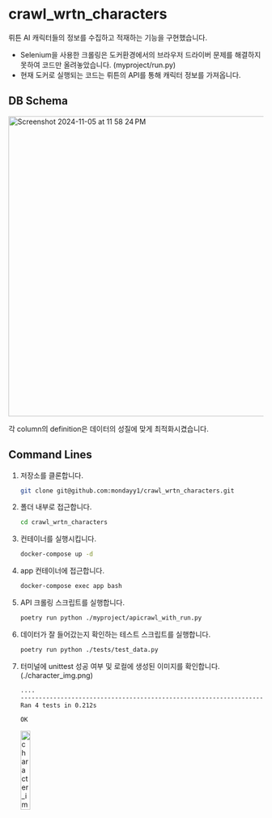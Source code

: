 # crawl_wrtn_characters

뤼튼 AI 캐릭터들의 정보를 수집하고 적재하는 기능을 구현했습니다.

- Selenium을 사용한 크롤링은 도커환경에서의 브라우저 드라이버 문제를 해결하지 못하여 코드만 올려놓았습니다. (myproject/run.py)
- 현재 도커로 실행되는 코드는 뤼튼의 API를 통해 캐릭터 정보를 가져옵니다.

## DB Schema

<img width="593" alt="Screenshot 2024-11-05 at 11 58 24 PM" src="https://github.com/user-attachments/assets/afdbb833-f1d7-4c2f-abb8-a6514127db14">

각 column의 definition은 데이터의 성질에 맞게 최적화시켰습니다.

## Command Lines

1. 저장소를 클론합니다.
    ```bash
    git clone git@github.com:mondayy1/crawl_wrtn_characters.git
    ```
2. 폴더 내부로 접근합니다.
    ```bash
    cd crawl_wrtn_characters
    ```
3. 컨테이너를 실행시킵니다.
    ```bash
    docker-compose up -d
    ```
4. app 컨테이너에 접근합니다.
    ```bash
    docker-compose exec app bash
    ```
5. API 크롤링 스크립트를 실행합니다.
    ```bash
    poetry run python ./myproject/apicrawl_with_run.py
    ```
6. 데이터가 잘 들어갔는지 확인하는 테스트 스크립트를 실행합니다.
    ```bash
    poetry run python ./tests/test_data.py
    ```
7. 터미널에 unittest 성공 여부 및 로컬에 생성된 이미지를 확인합니다. (./character_img.png)
    ```bash
    ....
    ----------------------------------------------------------------------
    Ran 4 tests in 0.212s

    OK
    ```
    
    <img src="https://github.com/user-attachments/assets/52fd7c24-a715-4e1f-945c-0c5a223c96b3" alt="character_img" width="20%">
